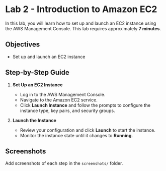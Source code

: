 # Lab 2 - Introduction to Amazon EC2

In this lab, you will learn how to set up and launch an EC2 instance using the AWS Management Console. This lab requires approximately **7 minutes**.

## Objectives
- Set up and launch an EC2 instance

## Step-by-Step Guide

1. **Set Up an EC2 Instance**
   - Log in to the AWS Management Console.
   - Navigate to the Amazon EC2 service.
   - Click **Launch Instance** and follow the prompts to configure the instance type, key pairs, and security groups.

2. **Launch the Instance**
   - Review your configuration and click **Launch** to start the instance.
   - Monitor the instance state until it changes to **Running**.

## Screenshots
Add screenshots of each step in the `screenshots/` folder.
